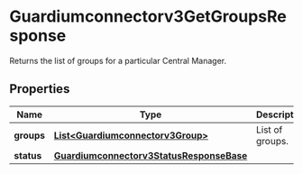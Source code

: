 

# Guardiumconnectorv3GetGroupsResponse

Returns the list of groups for a particular Central Manager.

## Properties

| Name | Type | Description | Notes |
|------------ | ------------- | ------------- | -------------|
|**groups** | [**List&lt;Guardiumconnectorv3Group&gt;**](Guardiumconnectorv3Group.md) | List of groups. |  [optional] |
|**status** | [**Guardiumconnectorv3StatusResponseBase**](Guardiumconnectorv3StatusResponseBase.md) |  |  [optional] |



